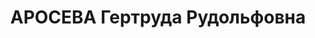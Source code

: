 ---
title: АРОСЕВА Гертруда Рудольфовна
description: 'Род. в 1909, г. Прага, чешка, обр.: среднее, б/п. Проживала: Москва,
  ул. Серафимовича, д. 2 (Дом правительства), кв. 104. Находилась на иждивении мужа

  Арестована 26.06.1937. Обв. в шпионаже и участии в к.-р. террористической организации.
  Приговор: ВК ВС СССР, 02.12.1937 – ВМН. Расстреляна 02.12.1937, г.Москва.

  Реабилитирована ВК ВС СССР 09.08.1957'
---